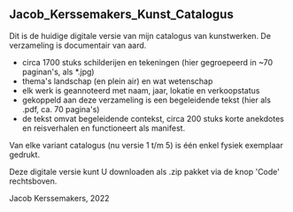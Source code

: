 Jacob_Kerssemakers_Kunst_Catalogus
----------------------------------
Dit is de huidige digitale versie van mijn catalogus van kunstwerken. 
De verzameling is documentair van aard.

* circa 1700 stuks schilderijen en tekeningen (hier gegroepeerd in ~70 paginan's, als *.jpg)
* thema's landschap (en plein air) en wat wetenschap
* elk werk is geannoteerd met naam, jaar, lokatie en verkoopstatus
* gekoppeld aan deze verzameling is een begeleidende tekst (hier als .pdf, ca. 70 pagina's)
* de tekst omvat begeleidende contekst, circa 200 stuks korte anekdotes en reisverhalen en functioneert als manifest.

Van elke variant catalogus (nu versie 1 t/m 5) is één enkel fysiek exemplaar gedrukt.

Deze digitale versie kunt U downloaden als .zip pakket via de knop 'Code' rechtsboven.

Jacob Kerssemakers, 2022
